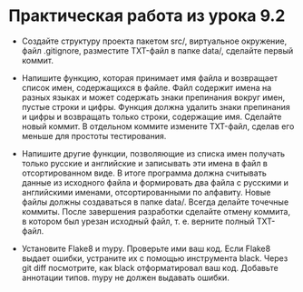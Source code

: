 # Практическая работа из урока 9.2
- Создайте структуру проекта пакетом 
src/, виртуальное окружение, файл 
.gitignore, разместите TXT-файл в папке 
data/, сделайте первый коммит.

- Напишите функцию, которая принимает имя файла
и возвращает список имен, содержащихся 
в файле. Файл содержит имена на разных 
языках и может содержать знаки препинания 
вокруг имен, пустые строки и цифры. 
Функция должна удалить знаки препинания 
и цифры и возвращать только строки, 
содержащие имя. Сделайте новый коммит. 
В отдельном коммите измените TXT-файл, 
сделав его меньше для простоты тестирования.

- Напишите другие функции, позволяющие из списка 
имен получать только русские и английские и 
записывать эти имена в файл в отсортированном 
виде. В итоге программа должна считывать данные 
из исходного файла и формировать два файла с 
русскими и английскими именами, отсортированными 
по алфавиту. Новые файлы должны создаваться в 
папке data/. Всегда делайте точечные коммиты. 
После завершения разработки сделайте отмену 
коммита, в котором был урезан исходный файл, 
т. е. верните полный TXT-файл.

- Установите Flake8 и mypy. Проверьте ими ваш код. 
Если Flake8 выдает ошибки, устраните их с 
помощью инструмента black. Через git diff 
посмотрите, как black отформатировал ваш код. 
Добавьте аннотации типов. mypy не должен 
выдавать ошибки.
